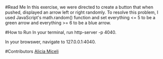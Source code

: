 #Read Me
In this exercise, we were directed to create a button that when pushed, displayed an arrow left or right randomly.
To resolve this problem, I used JavaScript's math.random() function and set everything <= 5 to be a green arrow and everything >= 6 to be a blue arrow.

#How to Run
In your terminal, run http-server -p 4040.

In your browswer, navigate to 127.0.0.1:4040.

#Contributors
[Alicia Miceli](http://github.com/aliciamiceli)